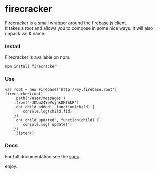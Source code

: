 # firecracker

Firecracker is a small wrapper around the [firebase](https://www.firebase.com/) js client.  
It takes a root and allows you to compose in some nice ways. It will also unpack val & name.

### Install

Firecracker is available on npm.

	npm install firecracker
	
### Use

    var root = new Firebase('http://my.firebase.root')
    firecracker(root)
        .path('/user/messages')
        .from('-JKUu24YeVsjhkDMfSkR')
        .on('child_added', function(child) {
            console.log(child.fid)
        })
        .on('child_updated', function(child) {
            console.log('update!')
        })
        .listen()

	
### Docs

For full documentation see the [spec](https://github.com/asbjornenge/firecracker/blob/master/test/spec.js).  

enjoy.